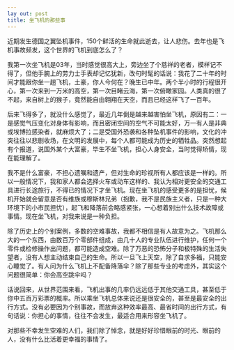 ```yaml
---
lay out: post
title: 坐飞机的那些事
---
```


近期发生德国之翼坠机事件，150个鲜活的生命就此逝去，让人悲伤。去年也是飞机事故频发，这个世界的飞机到底怎么了？

我第一次坐飞机是03年，当时感觉很高大上，旁边坐了个慈祥的老者，模样记不得了，但他手腕上的劳力士手表却记忆犹新，改句时髦的话说：我花了二十年的时间才能跟你坐一趟飞机，土豪，你人今何在？晚生已中年。两个半小时的行程很开心，第一次来到一万米的高空，第一次目睹云海，第一次俯瞰家园。人类真的很了不起，来自树上的猴子，竟然能自由翱翔在天空，而且已经这样飞了一百年。

后来飞得多了，就没什么感觉了，最近几年倒是越来越害怕坐飞机，原因有二：一是感觉气压变化对身体有影响，而且密闭空间的空气不可能太好，万一有人是非典或埃博拉感染者，就麻烦大了；二是受国外恐袭和各种坠机事件的影响，文化的冲突往往以悲剧收场，在文明的发展中，每个人都可能成为历史的牺牲品。突然想起有个报道，说国外某个大富豪，毕生不坐飞机，担心人身安全，当时觉得矫情，现在能理解了。

我不是什么富豪，不担心遗嘱和遗产，但对生命的珍视所有人都应该是一样的。所以一般情况下，我和家人都会选择火车或动车这样的、我认为相对更安全的交通工具进行长途旅行，不得已的情况下才坐飞机。现在坐飞机的感受更多的是担忧，候机开始就会留意是否有维族或穆斯林兄弟（抱歉，我不是民族主义者，只是一种大环境下的小市民担忧），起飞和降落前会略感紧张，一心想着别出什么技术故障或事情。现在坐飞机，对我来说是一种负担。

除了历史上的个别案例，多数的空难事故，我都不相信是有人故意为之。飞机那么大的一个东西，由数百万个零部件组成，由几十人的专业队伍进行维护，任何一个零件或检修操作出问题，都可能造成空难。除了万恶的恐怖分子和极特殊的生活失望者，没有人想主动结束自己的生命。所以一旦飞上天空，除了自求多福，只能安心睡觉了。有人问为什么飞机上不配备降落伞？除了那些专业的考虑外，其实这个问题很简单：你会高空跳伞吗？

话说回来，从世界范围来看，飞机出事的几率仍远远低于其他交通工具，甚至低于你中五百万彩票的概率。所以乘坐飞机总体来说还是很安全的，甚至是最安全的出行方式。没有必要因为个别事故，而放弃这种效率最高、最省时间的出行方式，有句话说：你担心的事情，往往不会发生，最适合用来形容坐飞机了。

对那些不幸发生空难的人们，我们除了悼念，就是好好珍惜眼前的时光、眼前的人，没有什么比活着更幸福的事情了。
